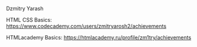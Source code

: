 Dzmitry Yarash

HTML CSS Basics: https://www.codecademy.com/users/zmitryarosh2/achievements

HTMLacademy Basics: https://htmlacademy.ru/profile/zm1try/achievements
